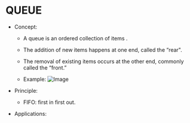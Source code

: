 # QUEUE

- Concept:
    - A queue is an ordered collection of items .

    - The addition of new items happens at one end, called the “rear".

    - The removal of existing items occurs at the other end, commonly called the “front.” 

    - Example:
    ![Image](http://interactivepython.org/runestone/static/pythonds/_images/basicqueue.png)

- Principle: 
    - FIFO: first in first out.

- Applications: 
